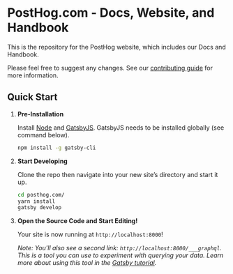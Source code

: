 # PostHog.com - Docs, Website, and Handbook

This is the repository for the PostHog website, which includes our Docs and Handbook.

Please feel free to suggest any changes. See our [contributing guide](https://github.com/PostHog/posthog.com/blob/master/CONTRIBUTING.MD) for more information.

## Quick Start

1. **Pre-Installation**

    Install [Node](https://nodejs.org/en/download/) and [GatsbyJS](https://www.gatsbyjs.org). GatsbyJS needs to be installed globally (see command below).
    ```sh
    npm install -g gatsby-cli
    ```

1.  **Start Developing**

    Clone the repo then navigate into your new site’s directory and start it up.

    ```sh
    cd posthog.com/
    yarn install
    gatsby develop
    ```

1.  **Open the Source Code and Start Editing!**

    Your site is now running at `http://localhost:8000`!
    
    *Note: You'll also see a second link: `http://localhost:8000/___graphql`. This is a tool you can use to experiment with querying your data. Learn more about using this tool in the [Gatsby tutorial](https://www.gatsbyjs.org/tutorial/part-five/#introducing-graphiql).*
